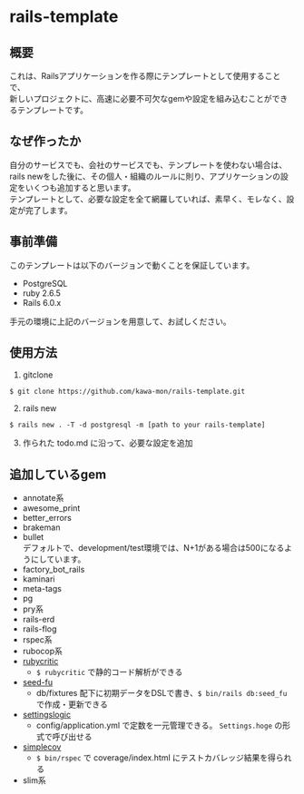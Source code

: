 # rails-template
## 概要
これは、Railsアプリケーションを作る際にテンプレートとして使用することで、  
新しいプロジェクトに、高速に必要不可欠なgemや設定を組み込むことができるテンプレートです。

## なぜ作ったか
自分のサービスでも、会社のサービスでも、テンプレートを使わない場合は、  
rails newをした後に、その個人・組織のルールに則り、アプリケーションの設定をいくつも追加すると思います。  
テンプレートとして、必要な設定を全て網羅していれば、素早く、モレなく、設定が完了します。  

## 事前準備
このテンプレートは以下のバージョンで動くことを保証しています。  

- PostgreSQL
- ruby 2.6.5
- Rails 6.0.x

手元の環境に上記のバージョンを用意して、お試しください。

## 使用方法
1. gitclone  
```
$ git clone https://github.com/kawa-mon/rails-template.git
```

2. rails new
```
$ rails new . -T -d postgresql -m [path to your rails-template]
```

3. 作られた todo.md に沿って、必要な設定を追加

## 追加しているgem
- annotate系
- awesome_print
- better_errors
- brakeman
- bullet  
  デフォルトで、development/test環境では、N+1がある場合は500になるようにしています。
- factory_bot_rails
- kaminari
- meta-tags
- pg
- pry系
- rails-erd
- rails-flog
- rspec系
- rubocop系
- [rubycritic](https://github.com/whitesmith/rubycritic)
  - `$ rubycritic` で静的コード解析ができる
- [seed-fu](https://github.com/mbleigh/seed-fu)
  - db/fixtures 配下に初期データをDSLで書き、`$ bin/rails db:seed_fu` で作成・更新できる
- [settingslogic](https://github.com/binarylogic/settingslogic)
  - config/application.yml で定数を一元管理できる。 `Settings.hoge` の形式で呼び出せる
- [simplecov](https://github.com/colszowka/simplecov)
  - `$ bin/rspec` で coverage/index.html にテストカバレッジ結果を得られる
- slim系
